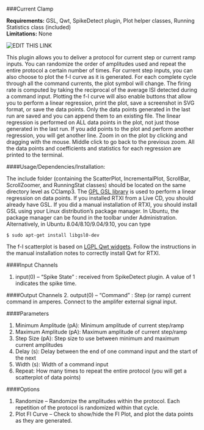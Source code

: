 ###Current Clamp

**Requirements:** GSL, Qwt, SpikeDetect plugin, Plot helper classes, Running Statistics class (included)  
**Limitations:** None  

![EDIT THIS LINK](http://www.rtxi.org/wp-content/uploads/2010/02/CClamp3.JPG)

This plugin allows you to deliver a protocol for current step or current ramp inputs. You can randomize the order of amplitudes used and repeat the entire protocol a certain number of times. For current step inputs, you can also choose to plot the f-I curve as it is generated. For each complete cycle through all the command currents, the plot symbol will change. The firing rate is computed by taking the reciprocal of the average ISI detected during a command input. Plotting the f-I curve will also enable buttons that allow you to perform a linear regression, print the plot, save a screenshot in SVG format, or save the data points. Only the data points generated in the last run are saved and you can append them to an existing file. The linear regression is performed on ALL data points in the plot, not just those generated in the last run. If you add points to the plot and perform another regression, you will get another line. Zoom in on the plot by clicking and dragging with the mouse. Middle click to go back to the previous zoom. All the data points and coefficients and statistics for each regression are printed to the terminal.

####Usage/Dependencies/Installation:

The include folder (containing the ScatterPlot, IncrementalPlot, ScrollBar, ScrollZoomer, and RunningStat classes) should be located on the same directory level as CClamp3. The [GPL GSL library](http://www.gnu.org/software/gsl/) is used to perform a linear regression on data points. If you installed RTXI from a Live CD, you should already have GSL. If you did a manual installation of RTXI, you should install GSL using your Linux distribution’s package manager. In Ubuntu, the package manager can be found in the toolbar under Administration. Alternatively, in Ubuntu 8.04/8.10/9.04/9.10, you can type

````
$ sudo apt-get install libgsl0-dev
````

The f-I scatterplot is based on [LGPL Qwt widgets](http://qwt.sourceforge.net/). Follow the instructions in the manual installation notes to correctly install Qwt for RTXI.

####Input Channels
1. input(0) – “Spike State” : received from SpikeDetect plugin. A value of 1 indicates the spike time.

####Output Channels
2. output(0) – “Command” : Step (or ramp) current command in amperes. Connect to the amplifer external signal input.

####Parameters
1. Minimum Amplitude (pA): Minimum amplitude of current step/ramp
2. Maximum Amplitude (pA): Maximum amplitude of current step/ramp
3. Step Size (pA): Step size to use between minimum and maximum current amplitudes
4. Delay (s): Delay between the end of one command input and the start of the next
5. Width (s): Width of a command input
6. Repeat: How many times to repeat the entire protocol (you will get a scatterplot of data points)

####Options
1. Randomize – Randomize the amplitudes within the protocol. Each repetition of the protocol is randomized within that cycle.
2. Plot FI Curve – Check to show/hide the FI Plot, and plot the data points as they are generated.
